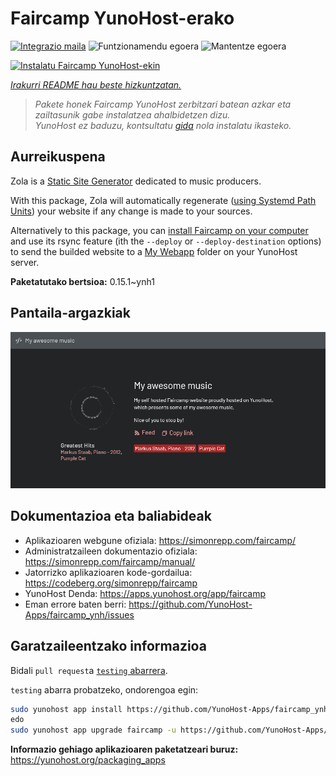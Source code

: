 <!--
Ohart ongi: README hau automatikoki sortu da <https://github.com/YunoHost/apps/tree/master/tools/readme_generator>ri esker
EZ editatu eskuz.
-->

# Faircamp YunoHost-erako

[![Integrazio maila](https://dash.yunohost.org/integration/faircamp.svg)](https://ci-apps.yunohost.org/ci/apps/faircamp/) ![Funtzionamendu egoera](https://ci-apps.yunohost.org/ci/badges/faircamp.status.svg) ![Mantentze egoera](https://ci-apps.yunohost.org/ci/badges/faircamp.maintain.svg)

[![Instalatu Faircamp YunoHost-ekin](https://install-app.yunohost.org/install-with-yunohost.svg)](https://install-app.yunohost.org/?app=faircamp)

*[Irakurri README hau beste hizkuntzatan.](./ALL_README.md)*

> *Pakete honek Faircamp YunoHost zerbitzari batean azkar eta zailtasunik gabe instalatzea ahalbidetzen dizu.*  
> *YunoHost ez baduzu, kontsultatu [gida](https://yunohost.org/install) nola instalatu ikasteko.*

## Aurreikuspena

Zola is a [Static Site Generator](https://en.wikipedia.org/wiki/Static_site_generator) dedicated to music producers.

With this package, Zola will automatically regenerate ([using Systemd Path Units](https://www.putorius.net/systemd-path-units.html)) your website if any change is made to your sources.

Alternatively to this package, you can [install Faircamp on your computer](https://simonrepp.com/faircamp/manual/installation.html) and use its rsync feature (ith the `--deploy` or `--deploy-destination` options) to send the builded website to a [My Webapp](https://apps.yunohost.org/app/my_webapp) folder on your YunoHost server.


**Paketatutako bertsioa:** 0.15.1~ynh1

## Pantaila-argazkiak

![Faircamp(r)en pantaila-argazkia](./doc/screenshots/faircamp-screenshot.png)

## Dokumentazioa eta baliabideak

- Aplikazioaren webgune ofiziala: <https://simonrepp.com/faircamp/>
- Administratzaileen dokumentazio ofiziala: <https://simonrepp.com/faircamp/manual/>
- Jatorrizko aplikazioaren kode-gordailua: <https://codeberg.org/simonrepp/faircamp>
- YunoHost Denda: <https://apps.yunohost.org/app/faircamp>
- Eman errore baten berri: <https://github.com/YunoHost-Apps/faircamp_ynh/issues>

## Garatzaileentzako informazioa

Bidali `pull request`a [`testing` abarrera](https://github.com/YunoHost-Apps/faircamp_ynh/tree/testing).

`testing` abarra probatzeko, ondorengoa egin:

```bash
sudo yunohost app install https://github.com/YunoHost-Apps/faircamp_ynh/tree/testing --debug
edo
sudo yunohost app upgrade faircamp -u https://github.com/YunoHost-Apps/faircamp_ynh/tree/testing --debug
```

**Informazio gehiago aplikazioaren paketatzeari buruz:** <https://yunohost.org/packaging_apps>
